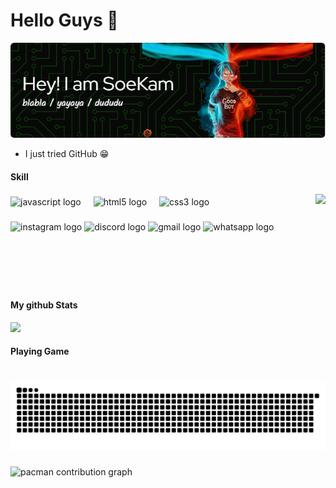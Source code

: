 <!--
  https://docs.github.com/en/get-started/writing-on-github/getting-started-with-writing-and-formatting-on-github/basic-writing-and-formatting-syntax
-->

# Hello Guys 👋
<!--leviarista-->
![header](img/github-header-image.png)

- I just tried GitHub 😁

#### Skill
<!--
    ada tulisan = alexandresanlim
-->
<!-- <img src="https://img.shields.io/badge/ChatGPT-74aa9c?style=for-the-badge&logo=openai&logoColor=white" /> <img src="https://img.shields.io/badge/HTML5-E34F26?style=for-the-badge&logo=html5&logoColor=white" /> <img src="https://img.shields.io/badge/JavaScript-323330?style=for-the-badge&logo=javascript&logoColor=F7DF1E" /> -->

<!--
    icon = tandpfun
-->
<!-- [![My Skills](https://skillicons.dev/icons?i=php,js,css,html,github,bootstrap&perline=3)](https://skillicons.dev) -->


<img align="right" height="150" src="https://media1.giphy.com/media/v1.Y2lkPTc5MGI3NjExNnpsb3o1bjlnejU2ZXE2c3hlZ3dicGJsdXE4bjBnemN1aTQyeWVobyZlcD12MV9pbnRlcm5hbF9naWZfYnlfaWQmY3Q9Zw/xVxio2tNLAM5q/giphy.gif"  />

###

<div align="left">
  <img src="https://cdn.jsdelivr.net/gh/devicons/devicon/icons/javascript/javascript-original.svg" height="30" alt="javascript logo"  />
  <img width="12" />
  <img src="https://cdn.jsdelivr.net/gh/devicons/devicon/icons/html5/html5-original.svg" height="30" alt="html5 logo"  />
  <img width="12" />
  <img src="https://cdn.jsdelivr.net/gh/devicons/devicon/icons/css3/css3-original.svg" height="30" alt="css3 logo"  />
</div>

###

<div align="left">
  <img src="https://img.shields.io/static/v1?message=Instagram&logo=instagram&label=&color=E4405F&logoColor=white&labelColor=&style=for-the-badge" height="35" alt="instagram logo"  />
  <img src="https://img.shields.io/static/v1?message=Discord&logo=discord&label=&color=7289DA&logoColor=white&labelColor=&style=for-the-badge" height="35" alt="discord logo"  />
  <img src="https://img.shields.io/static/v1?message=Gmail&logo=gmail&label=&color=D14836&logoColor=white&labelColor=&style=for-the-badge" height="35" alt="gmail logo"  />
  <img src="https://img.shields.io/static/v1?message=Whatsapp&logo=whatsapp&label=&color=25D366&logoColor=white&labelColor=&style=for-the-badge" height="35" alt="whatsapp logo"  />
</div>

###

<br clear="both">

<h4 align="left">My github Stats</h4>
<picture>
  <source
    srcset="https://github-readme-stats.vercel.app/api?username=soekam28&show_icons=true&theme=shadow_green"
    media="(prefers-color-scheme: dark)"
  />
  <source
    srcset="https://github-readme-stats.vercel.app/api?username=soekam28&show_icons=true&theme=buefy"
    media="(prefers-color-scheme: light), (prefers-color-scheme: no-preference)"
  />
  <img src="https://github-readme-stats.vercel.app/api?username=soekam28&show_icons=true" />
</picture>

<!--
  lebih mudah
  https://gprm.itsvg.in/
  https://profile-readme-generator.com/
-->

<br clear="both">

<h4 align="left">Playing Game</h4>

###

<br clear="both">

<img src="https://raw.githubusercontent.com/soekam28/soekam28/output/snake.svg" alt="Snake animation" />

###

<picture>
  <source media="(prefers-color-scheme: dark)" srcset="https://raw.githubusercontent.com/soekam28/soekam28/output/pacman-contribution-graph-dark.svg">
  <source media="(prefers-color-scheme: light)" srcset="https://raw.githubusercontent.com/soekam28/soekam28/output/pacman-contribution-graph.svg">
  <img alt="pacman contribution graph" src="https://raw.githubusercontent.com/soekam28/soekam28/output/pacman-contribution-graph.svg">
</picture>

###